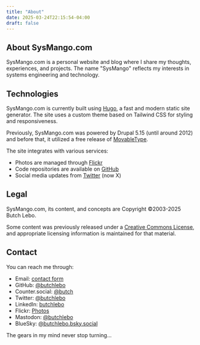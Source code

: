 ```yaml
---
title: "About"
date: 2025-03-24T22:15:54-04:00
draft: false
---
```


## About SysMango.com

SysMango.com is a personal website and blog where I share my thoughts, experiences, and projects. The name "SysMango" reflects my interests in systems engineering and technology.

## Technologies

SysMango.com is currently built using [Hugo](https://gohugo.io/), a fast and modern static site generator. The site uses a custom theme based on Tailwind CSS for styling and responsiveness.

Previously, SysMango.com was powered by Drupal 5.15 (until around 2012) and before that, it utilized a free release of [MovableType](https://www.movabletype.org/).

The site integrates with various services:
- Photos are managed through [Flickr](https://www.flickr.com/)
- Code repositories are available on [GitHub](https://github.com/butchlebo)
- Social media updates from [Twitter](https://twitter.com/) (now X)

## Legal

SysMango.com, its content, and concepts are Copyright ©2003-2025 Butch Lebo.

Some content was previously released under a [Creative Commons License](https://creativecommons.org/licenses/by-nc-sa/2.0/), and appropriate licensing information is maintained for that material.

## Contact

You can reach me through:
- Email: [contact form](/contact)
- GitHub: [@butchlebo](https://github.com/butchlebo)
- Counter.social: [@butch](https://counter.social/@butch)
- Twitter: [@butchlebo](https://twitter.com/butchlebo)
- LinkedIn: [butchlebo](https://linkedin.com/in/butchlebo)
- Flickr: [Photos](https://www.flickr.com/photos/10271567@N05/)
- Mastodon: [@butchlebo](https://mastodon.social/@butchlebo)
- BlueSky: [@butchlebo.bsky.social](https://bsky.app/profile/butchlebo.bsky.social)

The gears in my mind never stop turning...
